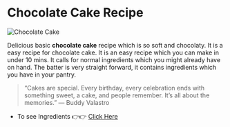 # Chocolate Cake Recipe
![Chocolate Cake](https://rb.gy/6ghwhd) 

Delicious basic __chocolate cake__ recipe which is so soft and chocolaty. It is a easy recipe for chocolate cake. It is an easy recipe which you can make in under 10 mins. It calls for normal ingredients which you might already have on hand.  The batter is very straight forward, it contains ingredients which you have in your pantry.
>“Cakes are special. Every birthday, every celebration ends with something sweet, a cake, and people remember. It’s all about the memories.” — Buddy Valastro

* To see Ingredients 👉👉 [Click Here](https://github.com/ChaitanyaSingh11/Chocolate-Cake/blob/master/Ingredients.md#ingredients)

